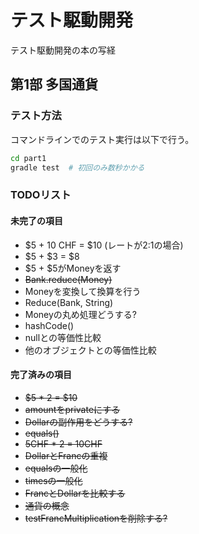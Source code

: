 # テスト駆動開発
テスト駆動開発の本の写経


## 第1部 多国通貨

### テスト方法
コマンドラインでのテスト実行は以下で行う。
```bash
cd part1
gradle test  # 初回のみ数秒かかる
```

### TODOリスト
#### 未完了の項目
- $5 + 10 CHF = $10 (レートが2:1の場合)
- $5 + $3 = $8
- $5 + $5がMoneyを返す
- ~~Bank.reduce(Money)~~
- Moneyを変換して換算を行う
- Reduce(Bank, String)
- Moneyの丸め処理どうする?
- hashCode()
- nullとの等価性比較
- 他のオブジェクトとの等価性比較

#### 完了済みの項目
- ~~$5 * 2 = $10~~
- ~~amountをprivateにする~~
- ~~Dollarの副作用をどうする?~~
- ~~equals()~~
- ~~5CHF * 2 = 10CHF~~
- ~~DollarとFrancの重複~~
- ~~equalsの一般化~~
- ~~timesの一般化~~
- ~~FrancとDollarを比較する~~
- ~~通貨の概念~~
- ~~testFrancMultiplicationを削除する?~~
